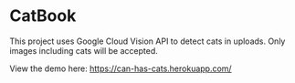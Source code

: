 # CatBook

This project uses Google Cloud Vision API to detect cats in uploads. Only images including cats will be accepted.

View the demo here: https://can-has-cats.herokuapp.com/
